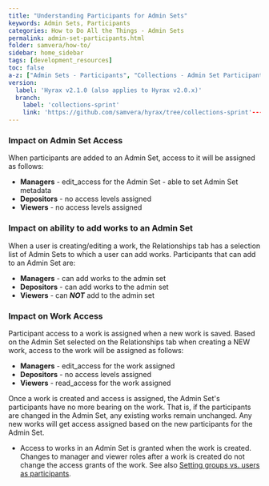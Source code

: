 ```yaml
---
title: "Understanding Participants for Admin Sets"
keywords: Admin Sets, Participants
categories: How to Do All the Things - Admin Sets
permalink: admin-set-participants.html
folder: samvera/how-to/
sidebar: home_sidebar
tags: [development_resources]
toc: false
a-z: ["Admin Sets - Participants", "Collections - Admin Set Participants"]
version:
  label: 'Hyrax v2.1.0 (also applies to Hyrax v2.0.x)'
  branch:
    label: 'collections-sprint'
    link: 'https://github.com/samvera/hyrax/tree/collections-sprint'---
---
```


### Impact on Admin Set Access

When participants are added to an Admin Set, access to it will be assigned as follows:

* **Managers** - edit_access for the Admin Set - able to set Admin Set metadata
* **Depositors** - no access levels assigned
* **Viewers** - no access levels assigned

### Impact on ability to add works to an Admin Set

When a user is creating/editing a work, the Relationships tab has a selection list of Admin Sets to which a user can add works.  Participants that can add to an Admin Set are:

* **Managers** - can add works to the admin set
* **Depositors** - can add works to the admin set
* **Viewers** - can _**NOT**_ add to the admin set

### Impact on Work Access

Participant access to a work is assigned when a new work is saved.  Based on the Admin Set selected on the Relationships tab when creating a NEW work, access to the work will be assigned as follows:

* **Managers** - edit_access for the work assigned
* **Depositors** - no access levels assigned
* **Viewers** - read_access for the work assigned

Once a work is created and access is assigned, the Admin Set's participants have no more bearing on the work.  That is, if the participants are changed in the Admin Set, any existing works remain unchanged.  Any new works will get access assigned based on the new participants for the Admin Set.

<ul class='warning'><li>Access to works in an Admin Set is granted when the work is created.  Changes to manager and viewer roles after a work is created do not change the access grants of the work.  See also <a href="collection-sharing.html#setting-groups-vs-users-as-participants">Setting groups vs. users as participants</a>.</li></ul>
